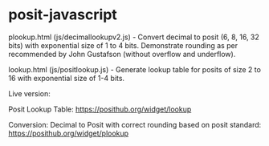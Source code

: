 # posit-javascript

plookup.html (js/decimallookupv2.js) - Convert decimal to posit (6, 8, 16, 32 bits) with exponential size of 1 to 4 bits. Demonstrate rounding as per recommended by John Gustafson (without overflow and underflow). 

lookup.html (js/positlookup.js) - Generate lookup table for posits of size 2 to 16 with exponential size of 1-4 bits.

Live version:

Posit Lookup Table: https://posithub.org/widget/lookup 

Conversion: Decimal to Posit with correct rounding based on posit standard: https://posithub.org/widget/plookup
